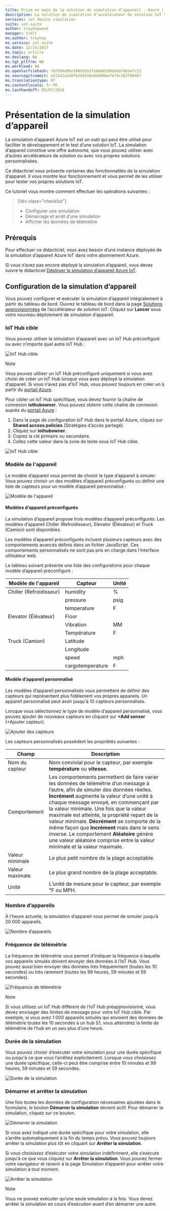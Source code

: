 ```yaml
---
title: Prise en main de la solution de simulation d’appareil - Azure | Microsoft Docs
description: La solution de simulation d’accélérateur de solution IoT Suite est un outil qui peut être utilisé pour faciliter le développement et le test d’une solution IoT. Le service de simulation constitue une offre autonome, que vous pouvez utiliser avec d’autres accélérateurs de solution ou avec vos propres solutions personnalisées.
services: iot device simulation
suite: iot-suite
author: troyhopwood
manager: timlt
ms.author: troyhop
ms.service: iot-suite
ms.date: 12/15/2017
ms.topic: article
ms.devlang: NA
ms.tgt_pltfrm: NA
ms.workload: NA
ms.openlocfilehash: 7dfd56d06e180dd163fa84d4289e6daf4baefc51
ms.sourcegitcommit: e221d1a2e0fb245610a6dd886e7e74c362f06467
ms.translationtype: HT
ms.contentlocale: fr-FR
ms.lasthandoff: 05/07/2018
---
```

# <a name="device-simulation-walkthrough"></a>Présentation de la simulation d’appareil

La simulation d’appareil Azure IoT est un outil qui peut être utilisé pour faciliter le développement et le test d’une solution IoT. La simulation d’appareil constitue une offre autonome, que vous pouvez utiliser avec d’autres accélérateurs de solution ou avec vos propres solutions personnalisées.

Ce didacticiel vous présente certaines des fonctionnalités de la simulation d’appareil. Il vous montre leur fonctionnement et vous permet de les utiliser pour tester vos propres solutions IoT.

Ce tutoriel vous montre comment effectuer les opérations suivantes :

>[!div class="checklist"]
> * Configurer une simulation
> * Démarrage et arrêt d’une simulation
> * Afficher les données de télémétrie

## <a name="prerequisites"></a>Prérequis

Pour effectuer ce didacticiel, vous avez besoin d’une instance déployée de la simulation d’appareil Azure IoT dans votre abonnement Azure.

Si vous n’avez pas encore déployé la simulation d’appareil, vous devez suivre le didacticiel [Déployer la simulation d’appareil Azure IoT](iot-suite-device-simulation-deploy.md).

## <a name="configuring-device-simulation"></a>Configuration de la simulation d’appareil

Vous pouvez configurer et exécuter la simulation d’appareil intégralement à partir du tableau de bord. Ouvrez le tableau de bord dans la page [Solutions approvisionnées](https://www.azureiotsuite.com/) de l’accélérateur de solution IoT. Cliquez sur **Lancer** sous votre nouveau déploiement de simulation d’appareil.

### <a name="target-iot-hub"></a>IoT Hub cible

Vous pouvez utiliser la simulation d’appareil avec un IoT Hub préconfiguré ou avec n’importe quel autre IoT Hub :

![IoT Hub cible](media/iot-suite-device-simulation-explore/targethub.png)

> [!NOTE]
> Vous pouvez utiliser un IoT Hub préconfiguré uniquement si vous avez choisi de créer un IoT Hub lorsque vous avez déployé la simulation d’appareil. Si vous n’avez pas d’IoT Hub, vous pouvez toujours en créer un à partir du [portail Azure](https://portal.azure.com).

Pour cibler un IoT Hub spécifique, vous devez fournir la chaîne de connexion **iothubowner**. Vous pouvez obtenir cette chaîne de connexion auprès du [portail Azure](https://portal.azure.com) :

1. Dans la page de configuration IoT Hub dans le portail Azure, cliquez sur **Shared access policies** (Stratégies d’accès partagé).
1. Cliquez sur **iothubowner**.
1. Copiez la clé primaire ou secondaire.
1. Collez cette valeur dans la zone de texte sous IoT Hub cible.

![IoT Hub cible](media/iot-suite-device-simulation-explore/connectionstring.png)

### <a name="device-model"></a>Modèle de l'appareil

Le modèle d’appareil vous permet de choisir le type d’appareil à simuler. Vous pouvez choisir un des modèles d’appareil préconfigurés ou définir une liste de capteurs pour un modèle d’appareil personnalisé :

![Modèle de l'appareil](media/iot-suite-device-simulation-explore/devicemodel.png)

#### <a name="pre-configured-device-models"></a>Modèles d’appareil préconfigurés

La simulation d’appareil propose trois modèles d’appareil préconfigurés. Les modèles d’appareil Chiller (Refroidisseur), Elevator (Élévateur) et Truck (Camion) sont disponibles.

Les modèles d’appareil préconfigurés incluent plusieurs capteurs avec des comportements avancés définis dans un fichier JavaScript. Ces comportements personnalisés ne sont pas pris en charge dans l’interface utilisateur web. 

Le tableau suivant présente une liste des configurations pour chaque modèle d’appareil préconfiguré :

| Modèle de l'appareil | Capteur | Unité | 
| -------------| ------ | -----| 
| Chiller (Refroidisseur) | humidity | % |
| | pressure | psig | 
| | temperature | F | 
| Elevator (Élévateur) | Floor | 
| | Vibration | MM | 
| | Température | F | 
| Truck (Camion) | Latitude | |
| | Longitude | | 
| | speed | mph | 
| | cargotemperature | F | 

#### <a name="custom-device-model"></a>Modèle d’appareil personnalisé

Les modèles d’appareil personnalisés vous permettent de définir des capteurs qui représentent plus fidèlement vos propres appareils. Un appareil personnalisé peut avoir jusqu'à 10 capteurs personnalisés.

Lorsque vous sélectionnez le type de modèle d’appareil personnalisé, vous pouvez ajouter de nouveaux capteurs en cliquant sur **+Add sensor** (+Ajouter capteur).

![Ajouter des capteurs](media/iot-suite-device-simulation-explore/customsensors.png)

Les capteurs personnalisés possèdent les propriétés suivantes :

| Champ | Description |
| ----- | ----------- |
| Nom du capteur | Nom convivial pour le capteur, par exemple **température** ou **vitesse**. |
| Comportement | Les comportements permettent de faire varier les données de télémétrie d’un message à l’autre, afin de simuler des données réelles. **Incrément** augmente la valeur d’une unité à chaque message envoyé, en commençant par la valeur minimale. Une fois que la valeur maximale est atteinte, la propriété repart de la valeur minimale. **Décrément** se comporte de la même façon que **Incrément** mais dans le sens inverse. Le comportement **Aléatoire** génère une valeur aléatoire comprise entre la valeur minimale et la valeur maximale. |
| Valeur minimale | Le plus petit nombre de la plage acceptable. |
| Valeur maximale | Le plus grand nombre de la plage acceptable. |
| Unité | L’unité de mesure pour le capteur, par exemple °F ou MPH. |

### <a name="number-of-devices"></a>Nombre d’appareils

À l’heure actuelle, la simulation d’appareil vous permet de simuler jusqu’à 20 000 appareils.

![Nombre d’appareils](media/iot-suite-device-simulation-explore/numberofdevices.png)

### <a name="telemetry-frequency"></a>Fréquence de télémétrie

La fréquence de télémétrie vous permet d’indiquer la fréquence à laquelle vos appareils simulés doivent envoyer des données à l’IoT Hub. Vous pouvez aussi bien envoyer des données très fréquemment (toutes les 10 secondes) ou très rarement (toutes les 99 heures, 59 minutes et 59 secondes).

![Fréquence de télémétrie](media/iot-suite-device-simulation-explore/frequency.png)

> [!NOTE]
> Si vous utilisez un IoT Hub différent de l’IoT Hub préapprovisionné, vous devez envisager des limites de message pour votre IoT Hub cible. Par exemple, si vous avez 1 000 appareils simulés qui envoient des données de télémétrie toutes les 10 secondes à un hub S1, vous atteindrez la limite de télémétrie de l’hub en un peu plus d’une heure.

### <a name="simulation-duration"></a>Durée de la simulation

Vous pouvez choisir d’exécuter votre simulation pour une durée spécifique ou jusqu'à ce que vous l’arrêtiez explicitement. Lorsque vous choisissez une durée spécifique, celle-ci peut être comprise entre 10 minutes et 99 heures, 59 minutes et 59 secondes.

![Durée de la simulation](media/iot-suite-device-simulation-explore/duration.png)

### <a name="start-and-stop-the-simulation"></a>Démarrer et arrêter la simulation

Une fois toutes les données de configuration nécessaires ajoutées dans le formulaire, le bouton **Démarrer la simulation** devient actif. Pour démarrer la simulation, cliquez sur ce bouton.

![Démarrer la simulation](media/iot-suite-device-simulation-explore/start.png)

Si vous avez indiqué une durée spécifique pour votre simulation, elle s’arrête automatiquement à la fin du temps prévu. Vous pouvez toujours arrêter la simulation plus tôt en cliquant sur **Arrêter la simulation.**

Si vous choisissez d’exécuter votre simulation indéfiniment, elle s’exécute jusqu'à ce que vous cliquiez sur **Arrêter la simulation**. Vous pouvez fermer votre navigateur et revenir à la page Simulation d’appareil pour arrêter votre simulation à tout moment.

![Arrêter la simulation](media/iot-suite-device-simulation-explore/stop.png)

> [!NOTE]
> Vous ne pouvez exécuter qu’une seule simulation à la fois. Vous devez arrêter la simulation en cours d’exécution avant d’en démarrer une autre.
